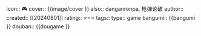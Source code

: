 icon:: 🎮
cover:: {{image/cover }}
also:: danganronpa, 枪弹论破
author:: 
created:: [[20240801]]
rating:: ⭐⭐⭐
tags:: 
type:: game
bangumi:: {{bangumi }}
douban:: {{dougame }}
